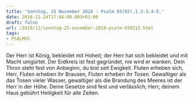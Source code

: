 ```yaml
---
title: 'Sonntag, 25 November 2018 : Psalm 93(92),1.2-3.4-5.'
date: 2018-11-24T17:44:00.003+01:00
draft: false
url: /2018/11/sonntag-25-november-2018-psalm-939212.html
tags: 
- PSALMUS
---
```


Der Herr ist König, bekleidet mit Hoheit; der Herr hat sich bekleidet und mit Macht umgürtet. Der Erdkreis ist fest gegründet, nie wird er wanken. Dein Thron steht fest von Anbeginn, du bist seit Ewigkeit. Fluten erheben sich, Herr, Fluten erheben ihr Brausen, Fluten erheben ihr Tosen. Gewaltiger als das Tosen vieler Wasser, gewaltiger als die Brandung des Meeres ist der Herr in der Höhe. Deine Gesetze sind fest und verlässlich; Herr, deinem Haus gebührt Heiligkeit für alle Zeiten.